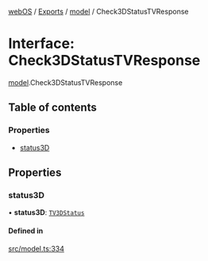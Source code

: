 [webOS](../README.md) / [Exports](../modules.md) / [model](../modules/model.md) / Check3DStatusTVResponse

# Interface: Check3DStatusTVResponse

[model](../modules/model.md).Check3DStatusTVResponse

## Table of contents

### Properties

- [status3D](model.Check3DStatusTVResponse.md#status3d)

## Properties

### status3D

• **status3D**: [`TV3DStatus`](model.TV3DStatus.md)

#### Defined in

[src/model.ts:334](https://github.com/Dabolus/webos-tv/blob/db77d18/src/model.ts#L334)
